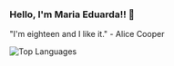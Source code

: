 ### Hello, I'm Maria Eduarda!! 🌷
"I'm eighteen and I like it." - Alice Cooper 

![Top Languages](https://github-readme-stats.vercel.app/api/top-langs/?username=anuraghazra&hide_progress=true&theme=dracula)

